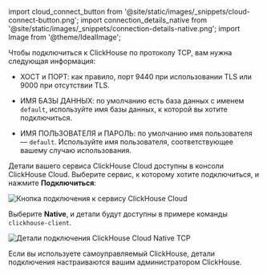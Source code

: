 
import cloud_connect_button from '@site/static/images/_snippets/cloud-connect-button.png';
import connection_details_native from '@site/static/images/_snippets/connection-details-native.png';
import Image from '@theme/IdealImage';

Чтобы подключиться к ClickHouse по протоколу TCP, вам нужна следующая информация:

- ХОСТ и ПОРТ: как правило, порт 9440 при использовании TLS или 9000 при отсутствии TLS.

- ИМЯ БАЗЫ ДАННЫХ: по умолчанию есть база данных с именем `default`, используйте имя базы данных, к которой вы хотите подключиться.

- ИМЯ ПОЛЬЗОВАТЕЛЯ и ПАРОЛЬ: по умолчанию имя пользователя — `default`. Используйте имя пользователя, соответствующее вашему случаю использования.

Детали вашего сервиса ClickHouse Cloud доступны в консоли ClickHouse Cloud. Выберите сервис, к которому хотите подключиться, и нажмите **Подключиться**:

<Image img={cloud_connect_button} size="md" alt="Кнопка подключения к сервису ClickHouse Cloud" border/>

Выберите **Native**, и детали будут доступны в примере команды `clickhouse-client`.

<Image img={connection_details_native} size="md" alt="Детали подключения ClickHouse Cloud Native TCP" border/>

Если вы используете самоуправляемый ClickHouse, детали подключения настраиваются вашим администратором ClickHouse.
